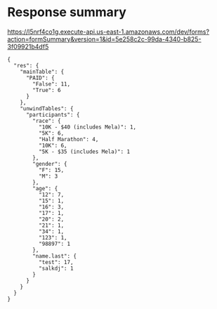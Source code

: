 # Response summary

https://l5nrf4co1g.execute-api.us-east-1.amazonaws.com/dev/forms?action=formSummary&version=1&id=5e258c2c-99da-4340-b825-3f09921b4df5

```
{
  "res": {
    "mainTable": {
      "PAID": {
        "False": 11,
        "True": 6
      }
    },
    "unwindTables": {
      "participants": {
        "race": {
          "10K - $40 (includes Mela)": 1,
          "5K": 6,
          "Half Marathon": 4,
          "10K": 6,
          "5K - $35 (includes Mela)": 1
        },
        "gender": {
          "F": 15,
          "M": 3
        },
        "age": {
          "12": 7,
          "15": 1,
          "16": 3,
          "17": 1,
          "20": 2,
          "21": 1,
          "34": 1,
          "123": 1,
          "98897": 1
        },
        "name.last": {
          "test": 17,
          "salkdj": 1
        }
      }
    }
  }
}
```